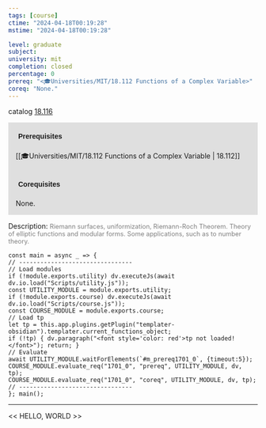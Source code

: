 ```yaml
---
tags: [course]
ctime: "2024-04-18T00:19:28"
mstime: "2024-04-18T00:19:28"

level: graduate
subject: 
university: mit
completion: closed
percentage: 0
prereq: "<🎓Universities/MIT/18.112 Functions of a Complex Variable>"
coreq: "None."
---
```


catalog [18.116](http://student.mit.edu/catalog/m18a.html#18.116)

<span style="display: block; padding: 15px; background-color: rgb(100, 100, 100, 0.2);"><font id="m_prereq1701_0" style="display: block; font-family: Arial, sans-serif; font-weight: bold; padding: 5px">Prerequisites</font><br><span id="prereq1701_0">[[🎓Universities/MIT/18.112 Functions of a Complex Variable | 18.112]]</span></span>
<span style="display: block; padding: 15px; background-color: rgb(100, 100, 100, 0.2);"><font id="m_coreq1701_0" style="display: block; font-family: Arial, sans-serif; font-weight: bold; padding: 5px">Corequisites</font><br><span id="coreq1701_0">None.</span></span>

<font style="">Description:</font>
<font style="color: grey; font-size: 0.8rem;">Riemann surfaces, uniformization, Riemann-Roch Theorem. Theory of elliptic functions and modular forms. Some applications, such as to number theory.</font>

```dataviewjs
const main = async _ => {
// --------------------------------
// Load modules
if (!module.exports.utility) dv.executeJs(await dv.io.load("Scripts/utility.js"));
const UTILITY_MODULE = module.exports.utility;
if (!module.exports.course) dv.executeJs(await dv.io.load("Scripts/course.js"));
const COURSE_MODULE = module.exports.course;
// Load tp
let tp = this.app.plugins.getPlugin("templater-obsidian").templater.current_functions_object;
if (!tp) { dv.paragraph("<font style='color: red'>tp not loaded!</font>"); return; }
// Evaluate
await UTILITY_MODULE.waitForElements(`#m_prereq1701_0`, {timeout:5});
COURSE_MODULE.evaluate_req("1701_0", "prereq", UTILITY_MODULE, dv, tp);
COURSE_MODULE.evaluate_req("1701_0", "coreq", UTILITY_MODULE, dv, tp);
// --------------------------------
}; main();
```

---

<< HELLO, WORLD >>
